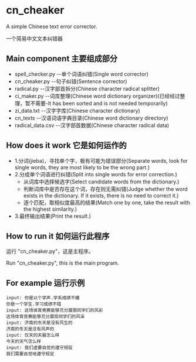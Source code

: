 # cn_cheaker

A simple Chinese text error corrector.

一个简易中文文本纠错器

## Main component 主要组成部分
+ spell_checker.py --单个词语纠错(Single word corrector)
+ cn_cheaker.py --句子纠错(Sentence corrector)
+ radical.py --汉字部首拆分(Chinese character radical splitter)
+ ci_maker.py --词库整理(Chinese word dictionary organizer)(已经经过整理，暂不需要-It has been sorted and is not needed temporarily)
+ zi_data.txt --汉字字库(Chinese character dictionary)
+ cn_texts --汉语词语字典目录(Chinese word dictionary directory)
+ radical_data.csv --汉字部首数据(Chinese character radical data)

## How does it work 它是如何运作的
+ 1.分词(jieba)，寻找单个字，极有可能为错误部分(Separate words, look for single words, they are most likely to be the wrong part.)
+ 2.分成单个词语进行纠错(Split into single words for error correction.)
     - 从词库中选择候选字(Select candidate words from the dictionary.)
	 - 判断词库中是否存在这个词，存在则无需纠错(Judge whether the word exists in the dictionary. If it exists, there is no need to correct it.)
	 - 逐个匹配，取相似度最高的结果(Match one by one, take the result with the highest similarity.)
+ 3.最终输出结果(Print the result.)

## How to run it 如何运行此程序
运行 "cn_cheaker.py"，这是主程序。

Run "cn_cheaker.py", this is the main program.

## For example 运行示例
```
input: 你是以个学声.学系成绩不撮
你是一个学生.学习成绩不错
input: 这场体育竟赛能够充分展限同学们的风彩
这场体育竞赛能够充分展现同学们的风采
input: 济南的东天是没有风生的
济南的冬天是没有风声的
input: 仅天的天器怎么样
今天的天气怎么样
input: 我们虚要自觉的遵守规锭
我们需要自觉地遵守规定
```
